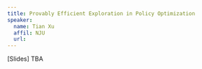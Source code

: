 ```yaml
---
title: Provably Efficient Exploration in Policy Optimization
speaker:
  name: Tian Xu
  affil: NJU
  url: 
--- 
```


[Slides] TBA
